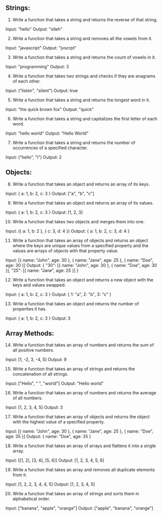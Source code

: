 ## Strings:

1. Write a function that takes a string and returns the reverse of that string.

Input: "hello"
Output: "olleh"

2. Write a function that takes a string and removes all the vowels from it.

Input: "javascript"
Output: "jvscrpt"

3. Write a function that takes a string and returns the count of vowels in it.

Input: "programming"
Output: 3

4. Write a function that takes two strings and checks if they are anagrams of each other.

Input: ("listen", "silent")
Output: true

5. Write a function that takes a string and returns the longest word in it.

Input: "the quick brown fox"
Output: "quick"

6. Write a function that takes a string and capitalizes the first letter of each word.

Input: "hello world"
Output: "Hello World"

7. Write a function that takes a string and returns the number of occurrences of a specified character.

Input: ("hello", "l")
Output: 2

## Objects:

8. Write a function that takes an object and returns an array of its keys.

Input: { a: 1, b: 2, c: 3 }
Output: ["a", "b", "c"]

9. Write a function that takes an object and returns an array of its values.

Input: { a: 1, b: 2, c: 3 }
Output: [1, 2, 3]

10. Write a function that takes two objects and merges them into one.

Input: ({ a: 1, b: 2 }, { c: 3, d: 4 })
Output: { a: 1, b: 2, c: 3, d: 4 }

11. Write a function that takes an array of objects and returns an object where the keys are unique values from a specified property and the values are arrays of objects with that property value.

Input: [{ name: "John", age: 30 }, { name: "Jane", age: 25 }, { name: "Doe", age: 30 }]
Output: { "30": [{ name: "John", age: 30 }, { name: "Doe", age: 30 }], "25": [{ name: "Jane", age: 25 }] }

12. Write a function that takes an object and returns a new object with the keys and values swapped.

Input: { a: 1, b: 2, c: 3 }
Output: { 1: "a", 2: "b", 3: "c" }

13. Write a function that takes an object and returns the number of properties it has.

Input: { a: 1, b: 2, c: 3 }
Output: 3

## Array Methods:

14. Write a function that takes an array of numbers and returns the sum of all positive numbers.

Input: [1, -2, 3, -4, 5]
Output: 9

15. Write a function that takes an array of strings and returns the concatenation of all strings.

Input: ["Hello", " ", "world"]
Output: "Hello world"

16. Write a function that takes an array of numbers and returns the average of all numbers.

Input: [1, 2, 3, 4, 5]
Output: 3

17. Write a function that takes an array of objects and returns the object with the highest value of a specified property.

Input: [{ name: "John", age: 30 }, { name: "Jane", age: 25 }, { name: "Doe", age: 35 }]
Output: { name: "Doe", age: 35 }

18. Write a function that takes an array of arrays and flattens it into a single array.

Input: [[1, 2], [3, 4], [5, 6]]
Output: [1, 2, 3, 4, 5, 6]

19. Write a function that takes an array and removes all duplicate elements from it.

Input: [1, 2, 2, 3, 4, 4, 5]
Output: [1, 2, 3, 4, 5]

20. Write a function that takes an array of strings and sorts them in alphabetical order.

Input: ["banana", "apple", "orange"]
Output: ["apple", "banana", "orange"]
